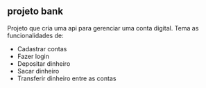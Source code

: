 ## projeto bank

Projeto que cria uma api para gerenciar uma conta digital.
Tema as funcionalidades de:
- Cadastrar contas
- Fazer login
- Depositar dinheiro
- Sacar dinheiro
- Transferir dinheiro entre as contas
